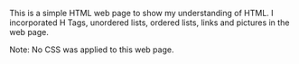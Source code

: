 This is a simple HTML web page to show my understanding of HTML.
I incorporated H Tags, unordered lists, ordered lists, links and pictures in the web page.

Note: No CSS was applied to this web page.
